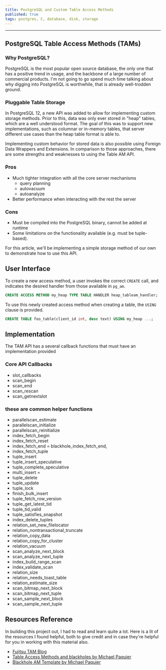 ```yaml
---
title: PostgreSQL and Custom Table Access Methods
published: true
tags: postgres, C, database, disk, storage
---
```


***
## PostgreSQL Table Access Methods (TAMs)

### Why PostgreSQL?
PostgreSQL is the most popular open source database, the only one that has a positive trend in usage, and the backbone of a large number of commercial products.  I'm not going to go spend much time talking about why digging into PostgreSQL is worthwhile, that is already well-trodden ground.

### Pluggable Table Storage
In PostgreSQL 12, a new API was added to allow for implementing custom storage methods. Prior to this, data was only ever stored in "heap" tables, which are a well understood format.  The goal of this was to support new implementations, such as columnar or in-memory tables, that server different use cases than the heap table format is able to.

Implementing custom behavior for stored data is also possible using Foreign Data Wrappers and
Extensions. In comparison to those approaches, there are some strengths and weaknesses to using the
Table AM API.

### Pros 
* Much tighter integration with all the core server mechanisms 
    * query planning
    * autovacuum
    * autoanalyze
* Better performance when interacting with the rest the server

### Cons
* Must be compiled into the PostgreSQL binary, cannot be added at runtime
* Some limitations on the functionality available (e.g. must be tuple-based).

For this article, we'll be implementing a simple storage method of our own to demonstrate how to use this API.

## User Interface
To create a new access method, a user invokes the correct `CREATE` call, and indicates the desired
handler from those available in `pg_am`.
```sql
CREATE ACCESS METHOD my_heap TYPE TABLE HANDLER heap_tableam_handler;
```

To use this newly created access method when creating a table, the `USING` clause is provided.
```sql
CREATE TABLE foo_table(client_id int, desc text) USING my_heap ...; 
```

## Implementation
The TAM API has a several callback functions that must have an implementation provided

### Core API Callbacks
* slot_callbacks 
* scan_begin 
* scan_end 
* scan_rescan 
* scan_getnextslot 

### these are common helper functions
* parallelscan_estimate 
* parallelscan_initialize
* parallelscan_reinitialize
* index_fetch_begin 
* index_fetch_reset 
* index_fetch_end = blackhole_index_fetch_end,
* index_fetch_tuple
* tuple_insert 
* tuple_insert_speculative
* tuple_complete_speculative
* multi_insert =
* tuple_delete
* tuple_update
* tuple_lock
* finish_bulk_insert
* tuple_fetch_row_version
* tuple_get_latest_tid
* tuple_tid_valid
* tuple_satisfies_snapshot
* index_delete_tuples
* relation_set_new_filelocator
* relation_nontransactional_truncate
* relation_copy_data
* relation_copy_for_cluster
* relation_vacuum
* scan_analyze_next_block
* scan_analyze_next_tuple
* index_build_range_scan
* index_validate_scan
* relation_size
* relation_needs_toast_table
* relation_estimate_size
* scan_bitmap_next_block
* scan_bitmap_next_tuple
* scan_sample_next_block
* scan_sample_next_tuple


## Resources Reference
In building this project out, I had to read and learn quite a lot.  Here is a lit of the resources
I found helpful, both to give credit and in case they're helpful for you in working with this
material also.
* [Fujitsu TAM Blog](https://www.postgresql.fastware.com/blog/postgresql-table-access-methods)
* [Table Access Methods and blackholes by Michael Paquier](https://paquier.xyz/postgresql-2/postgres-12-table-am-blackhole/)
* [Blackhole AM Template by Michael Paquier](https://github.com/michaelpq/pg_plugins/blob/main/blackhole_am/blackhole_am.c)
